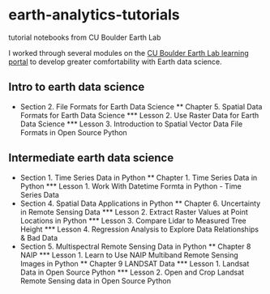 # earth-analytics-tutorials
tutorial notebooks from CU Boulder Earth Lab

I worked through several modules on the [CU Boulder Earth Lab learning portal](https://www.earthdatascience.org/) to develop greater comfortability with Earth data science. 

## Intro to earth data science
* Section 2. File Formats for Earth Data Science
** Chapter 5. Spatial Data Formats for Earth Data Science
*** Lesson 2. Use Raster Data for Earth Data Science
*** Lesson 3. Introduction to Spatial Vector Data File Formats in Open Source Python

## Intermediate earth data science 
* Section 1. Time Series Data in Python 
** Chapter 1. Time Series Data in Python
*** Lesson 1. Work With Datetime Formta in Python - Time Series Data
* Section 4. Spatial Data Applications in Python
** Chapter 6. Uncertainty in Remote Sensing Data
*** Lesson 2. Extract Raster Values at Point Locations in Python
*** Lesson 3. Compare Lidar to Measured Tree Height
*** Lesson 4. Regression Analysis to Explore Data Relationships & Bad Data
* Section 5. Multispectral Remote Sensing Data in Python
** Chapter 8 NAIP
*** Lesson 1. Learn to Use NAIP Multiband Remote Sensing Images in Python
** Chapter 9 LANDSAT Data
*** Lesson 1. Landsat Data in Open Source Python
*** Lesson 2. Open and Crop Landsat Remote Sensing data in Open Source Python 
